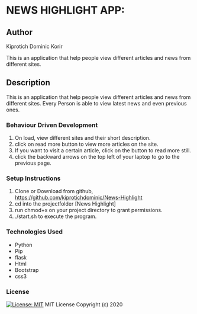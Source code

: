 # NEWS HIGHLIGHT APP:

## Author
  Kiprotich Dominic Korir

 This is an application that help people view different articles and news from different sites.

## Description

This is an application that help people view different articles and news from different sites. Every Person is able to view latest news and even previous ones.

### Behaviour Driven Development

1. On load, view different sites and their short description.
2. click on read more button to view more articles on the site.
3. If you want to visit a certain article, click on the button to read more still.
4. click the backward arrows on the top left of your laptop to go to the previous page.

### Setup Instructions

1. Clone or Download from github, https://github.com/kiprotichdominic/News-Highlight
2. cd into the projectfolder [News Highlight]
3. run chmod+x on your project directory to grant permissions.
4. ./start.sh to execute the program.

### Technologies Used
* Python
* Pip
* flask
* Html
* Bootstrap
* css3

### License

[![License: MIT](https://img.shields.io/badge/License-MIT-yellow.svg)](https://opensource.org/licenses/MIT)
MIT License
Copyright (c) 2020